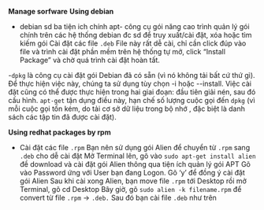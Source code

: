 **Manage sorfware**
  **Using debian**
  - debian sd ba tiện ich chính apt- công cụ gói năng cao trình quản lý gói chính trên các hệ thống debian đc sd để truy xuất/cài đặt, xóa hoặc tìm kiếm gói 
  Cài đặt các file `.deb` File này rất dễ cài, chỉ cần click đúp vào file và trình cài đặt phần mềm trên hệ thống tự mở, click “Install Package” và chờ quá trình cài đặt hoàn tất.
  
  -`dpkg` là công cụ cài đặt gói Debian đã có sẵn (vì nó không tải bất cứ thứ gì). Để thực hiện việc này, chúng ta sử dụng tùy chọn -i hoặc --install.
  Việc cài đặt cũng có thể được thực hiện trong hai giai đoạn: đầu tiên giải nén, sau đó cấu hình. `apt-get` tận dụng điều này, hạn chế số lượng cuộc gọi đến `dpkg` (vì mỗi cuộc gọi tốn kém, do tải cơ sở dữ liệu trong bộ nhớ , đặc biệt là danh sách các tập tin đã được cài đặt).
  
  **Using redhat packages by rpm**
  
 - Cài đặt các file `.rpm` Bạn nên sử dụng gói Alien để chuyển từ `.rpm` sang `.deb` cho dễ cài đặt  Mở Terminal lên, gõ vào `sudo apt-get install alien` đề download và cài đặt gói Alien thông qua tiện ích quản lý gói APT Gõ vào Password ứng với User bạn đang Logon. Gõ ‘y’ để đồng ý cài đặt gói Alien Sau khi cài xong Alien, bạn move file `.rpm` tới Desktop rồi mở Terminal, gõ cd Desktop Bây giờ, gõ `sudo alien -k filename.rpm` để convert từ file `.rpm` -> `.deb.` Sau đó bạn cài file `.deb` như trên
